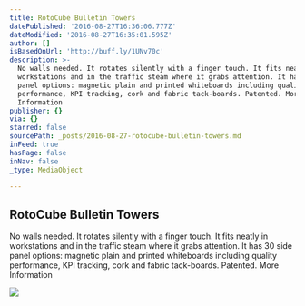 ```yaml
---
title: RotoCube Bulletin Towers
datePublished: '2016-08-27T16:36:06.777Z'
dateModified: '2016-08-27T16:35:01.595Z'
author: []
isBasedOnUrl: 'http://buff.ly/1UNv70c'
description: >-
  No walls needed. It rotates silently with a finger touch. It fits neatly in
  workstations and in the traffic steam where it grabs attention. It has 30 side
  panel options: magnetic plain and printed whiteboards including quality
  performance, KPI tracking, cork and fabric tack-boards. Patented. More
  Information
publisher: {}
via: {}
starred: false
sourcePath: _posts/2016-08-27-rotocube-bulletin-towers.md
inFeed: true
hasPage: false
inNav: false
_type: MediaObject

---
```

<article style=""><h1>RotoCube Bulletin Towers</h1><p>No walls needed. It rotates silently with a finger touch. It fits neatly in workstations and in the traffic steam where it grabs attention. It has 30 side panel options: magnetic plain and printed whiteboards including quality performance, KPI tracking, cork and fabric tack-boards. Patented. More Information</p><img src="http://ehstoday.com/site-files/ehstoday.com/files/uploads/2016/03/rotocube-promo.jpg" /></article>